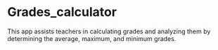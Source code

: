 # Grades_calculator
This app assists teachers in calculating grades and analyzing them by determining the average, maximum, and minimum grades.
